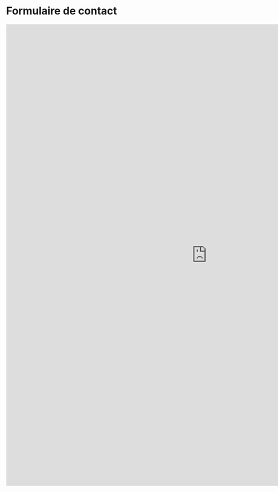 # Formulaire de contact

<html>

<iframe src="https://prettyform.addxt.com/a/form/vf/1FAIpQLSewEG7L-0fc-jvtEM4DgSBPZSPmOHD3De97tVcbUDSBMfd-SQ" width="1080" height="1240" frameborder="0" marginheight="0" marginwidth="0">Loading…</iframe>
</html>

